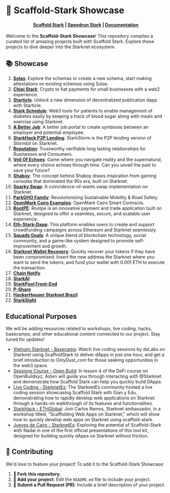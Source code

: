 # 🚀 Scaffold-Stark Showcase

<h4 align="center">
  <a href="https://github.com/Quantum3-Labs/scaffold-stark-2">Scaffold Stark</a> |
  <a href="https://github.com/Quantum3-Labs/speedrunstark/">Speedrun Stark</a> |
  <a href="https://www.docs.scaffoldstark.com/">Documentation</a>

</h4>

Welcome to the **Scaffold-Stark Showcase**! This repository compiles a curated list of amazing projects built with Scaffold Stark. Explore these projects to dive deeper into the Starknet ecosystem.

## 📚 Showcase

1. **[Solas](https://github.com/krisoshea-eth/Solas)**: Explore the schemas or create a new schema, start making attestations on existing schemas using Solas. 
2. **[Chipi Stark](https://github.com/ArturVargas/chipi-stark)**: Crypto to fiat payments for small businesses with a web2 experience.
3. **[Starticle](https://github.com/ChiHaoLu/starticle)**: Unlock a new dimension of decentralized publication dapp with Starticle.
4. **[Stark Schedule](https://github.com/seetadev/stark-schedule)**: Web3 tools for patients to enable management of diabetes easily by keeping a track of blood sugar along with meals and exercise using Starknet.
5. **[A Better Job](https://github.com/brahmapsen/abetterjob)**: A better job portal to create symbiosis between an employer and potential employee. 
6. **[StarkHack P2P Lending](https://github.com/bowbowzai/starkhack-p2p-lending)**: StarkStorm is the P2P lending version of Stormbit on Starknet.
7. **[Reputation](https://github.com/carlosvaztec/reputation)**: Trustworthy verifiable long lasting relationships for Businesses and Consumers. 
8. **[Veil Of Echoes](https://github.com/Shachindra/VeilOfEchoes)**: Game where you navigate reality and the supernatural, where every choice echoes through time. Can you unveil the past to save your future?
9. **[Shaboy](https://github.com/AslamSDM/shaboy)**: The concept behind Shaboy draws inspiration from gaming consoles that dominated the 90s era, built on Starknet.
10. **[Sparky Swap](https://github.com/kfastov/sparky-swap)**: A coincidence-of-wants swap implementation on Starknet.
11. **[ParkGHO Family](https://github.com/seetadev/ParkGHO-Family)**: Revolutionizing Sustainable Mobility & Road Safety.
12. **[OpenMark Cairo Examples](https://github.com/grindytech/openmark-cairo-examples)**: OpenMark Cairo Smart Contracts.
13. **[RootPE](https://github.com/AjiteshBD/rootpe)**: Rootpe is an innovative payment and trade application built on Starknet, designed to offer a seamless, secure, and scalable user experience.
14. **[Eth-Stark-Dapp](https://github.com/jrcarlos2000/eth-stark-dapp)**: This platform enables users to create and support crowdfunding campaigns across Ethereum and Starknet seamlessly.
15. **[Squads Goals](https://github.com/Quantum3-Labs/squad-goals)**:  A unique blend of blockchain technology, social community, and a game-like system designed to promote self-improvement and growth.
16. **[Starknet Wallet Recovery](https://github.com/Quantum3-Labs/starknet-wallet-recovery)**: Quickly recover your tokens if they have been compromised. Insert the new address the Starknet where you want to send the tokens, and fund your wallet with 0.001 ETH to execute the transaction.
17. **[Chain Notify](https://github.com/FidalMathew/ChainNotify)**
18. **[StarkAI](https://github.com/george-hub331/starkAI)**
19. **[StarkPool Front-End](https://github.com/StarkPool/StarkPool-front-end)**
20. **[P-Share](https://github.com/Afrilend/p-share)**
21. **[HackerHouser Starknet Brazil](https://github.com/salvadorcamino/hackerhouser_starknet_inbrazil_react_dapp)**
22. **[StarkSight](https://github.com/BlackStarkGoku/StarkSight)**

## Educational Purposes

We will be adding resources related to workshops, live coding, hacks, basecamps, and other educational content connected to our project. Stay tuned for updates!

- [Vietnam Starknet - Basecamp](https://www.youtube.com/watch?v=4V00zQ1Wvyw): Watch live coding sessions by deLabs on Starknet using ScaffoldStark to deliver dApps in just one hour, and get a brief introduction to OnlyDust_com for those seeking opportunities in the web3 space.
- [Sessions Course - Open Build](https://openbuild.xyz/learn/challenges/2037971949/1718363560): In lesson 4 of the DeFi course on OpenBuildxyz, Asten will guide you through interacting with @Starknet and demonstrate how Scaffold Stark can help you quickly build DApps. 
- [Live Coding - StarknetEs](https://www.youtube.com/live/ervAv-v7b5Q): The StarknetEs community hosted a live coding session showcasing Scaffold Stark with Gian y Edu, demonstrating how to rapidly develop web applications on Starknet through a hands-on walkthrough of its features and functionalities.
- [StarkHack - ETHGlobal](https://www.youtube.com/live/9Opoh2LB6bo): Join Carlos Ramos, Starknet ambassador, in a workshop titled, "Scaffolding Web Apps on Starknet," which will show how to quickly develop web apps on Starknet using scaffold-stark.
- [Jueves de Cairo - StarknetEs](https://www.youtube.com/live/zFACnQh0bL0): Exploring the potential of Scaffold-Stark with Nadai in one of the first official presentations of this tool kit, designed for building quickly dApps on Starknet without friction.

## 🤝 Contributing

We'd love to feature your project! To add it to the Scaffold-Stark Showcase:

1. **🍴 Fork this repository.**
2. **📝 Add your project**: Edit the `README.md` file to include your project.
3. **🚀 Submit a Pull Request (PR)**: Include a brief description of your project.


